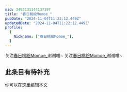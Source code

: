 ```yaml
---
mid: 3493131144137197
title: "春日桃絵Momoe_"
pubDate: "2024-11-04T11:22:12.449Z"
updatedDate: "2024-11-04T11:22:12.449Z"
profile:
  {
    Nickname: ["春日桃絵Momoe_"],
  }
---
```


关注[春日桃絵Momoe_](https://space.bilibili.com/3493131144137197)谢谢喵~ 关注[春日桃絵Momoe_](https://space.bilibili.com/3493131144137197)谢谢喵~

## 此条目有待补充
你可以在[这里](https://github.com/Yuhanawa/VTuber.ICU/edit/master/src/content/v/春日桃絵Momoe_/index.md)编辑本文
